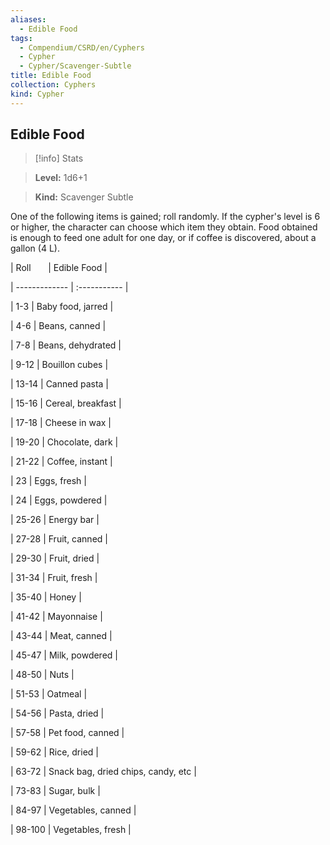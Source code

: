 ```yaml
---
aliases:
  - Edible Food
tags:
  - Compendium/CSRD/en/Cyphers
  - Cypher
  - Cypher/Scavenger-Subtle
title: Edible Food
collection: Cyphers
kind: Cypher
---
```

## Edible Food    
>[!info] Stats    
> **Level:** 1d6+1    
> **Kind:** Scavenger Subtle  
    
One of the following items is gained; roll randomly. If the cypher's level is 6 or higher, the character can choose which item they obtain. Food obtained is enough to feed one adult for one day, or if coffee is discovered, about a gallon (4 L).    
  
|  Roll &nbsp; &nbsp; &nbsp; | Edible Food  |    
| ------------- | :----------- |    
| 1-3 | Baby food, jarred |    
| 4-6 | Beans, canned |    
| 7-8 | Beans, dehydrated |    
| 9-12 | Bouillon cubes |    
| 13-14 | Canned pasta |    
| 15-16 | Cereal, breakfast |    
| 17-18 | Cheese in wax |    
| 19-20 | Chocolate, dark |    
| 21-22 | Coffee, instant |    
| 23 | Eggs, fresh |    
| 24 | Eggs, powdered |    
| 25-26 | Energy bar |    
| 27-28 | Fruit, canned |    
| 29-30 | Fruit, dried |    
| 31-34 | Fruit, fresh |    
| 35-40 | Honey |    
| 41-42 | Mayonnaise |    
| 43-44 | Meat, canned |    
| 45-47 | Milk, powdered |    
| 48-50 | Nuts |    
| 51-53 | Oatmeal |    
| 54-56 | Pasta, dried |    
| 57-58 | Pet food, canned |    
| 59-62 | Rice, dried |    
| 63-72 | Snack bag, dried chips, candy, etc |    
| 73-83 | Sugar, bulk |    
| 84-97 | Vegetables, canned |    
| 98-100 | Vegetables, fresh |